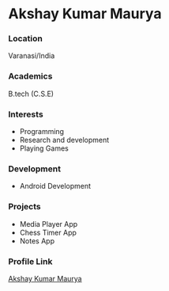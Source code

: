 # Akshay Kumar Maurya

### Location

Varanasi/India

### Academics

B.tech (C.S.E)

### Interests

- Programming
- Research and development
- Playing Games

### Development

- Android Development 

### Projects

- Media Player App
- Chess Timer App
- Notes App 

### Profile Link

[Akshay Kumar Maurya](https://github.com/Akshay-21)
